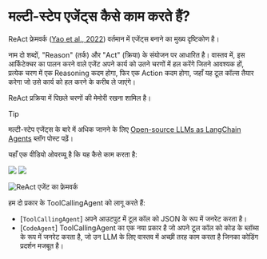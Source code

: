 # मल्टी-स्टेप एजेंट्स कैसे काम करते हैं?

ReAct फ्रेमवर्क ([Yao et al., 2022](https://huggingface.co/papers/2210.03629)) वर्तमान में एजेंट्स बनाने का मुख्य दृष्टिकोण है।

नाम दो शब्दों, "Reason" (तर्क) और "Act" (क्रिया) के संयोजन पर आधारित है। वास्तव में, इस आर्किटेक्चर का पालन करने वाले एजेंट अपने कार्य को उतने चरणों में हल करेंगे जितने आवश्यक हों, प्रत्येक चरण में एक Reasoning कदम होगा, फिर एक Action कदम होगा, जहाँ यह टूल कॉल्स तैयार करेगा जो उसे कार्य को हल करने के करीब ले जाएंगे।

ReAct प्रक्रिया में पिछले चरणों की मेमोरी रखना शामिल है।

> [!TIP]
> मल्टी-स्टेप एजेंट्स के बारे में अधिक जानने के लिए [Open-source LLMs as LangChain Agents](https://huggingface.co/blog/open-source-llms-as-agents) ब्लॉग पोस्ट पढ़ें।

यहाँ एक वीडियो ओवरव्यू है कि यह कैसे काम करता है:

<div class="flex justify-center">
    <img
        class="block dark:hidden"
        src="https://huggingface.co/datasets/huggingface/documentation-images/resolve/main/transformers/Agent_ManimCE.gif"
    />
    <img
        class="hidden dark:block"
        src="https://huggingface.co/datasets/huggingface/documentation-images/resolve/main/transformers/Agent_ManimCE.gif"
    />
</div>

![ReAct एजेंट का फ्रेमवर्क](https://huggingface.co/datasets/huggingface/documentation-images/resolve/main/blog/open-source-llms-as-agents/ReAct.png)

हम दो प्रकार के ToolCallingAgent को लागू करते हैं:
- [`ToolCallingAgent`] अपने आउटपुट में टूल कॉल को JSON के रूप में जनरेट करता है।
- [`CodeAgent`] ToolCallingAgent का एक नया प्रकार है जो अपने टूल कॉल को कोड के ब्लॉब्स के रूप में जनरेट करता है, जो उन LLM के लिए वास्तव में अच्छी तरह काम करता है जिनका कोडिंग प्रदर्शन मजबूत है।
